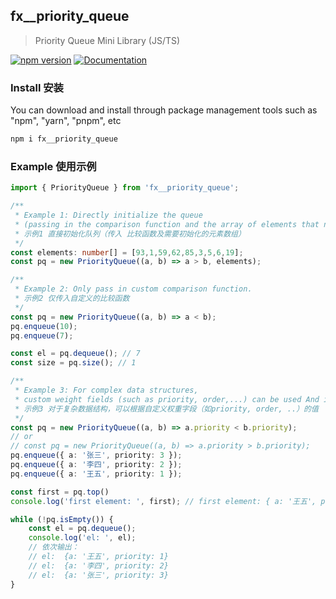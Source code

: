 ## fx__priority_queue

> Priority Queue Mini Library (JS/TS) 

<!-- [![Build Status](https://travis-ci.org/your-repo-url.svg?branch=master)](https://travis-ci.org/your-repo-url) -->
[![npm version](https://badge.fury.io/js/priority-queue-data-structure-lib.svg)](https://github.com/fanshun-planet/fx__priority_queue)
[![Documentation](https://docs.rs/priority-queue-data-structure-lib/badge.svg)](https://github.com/fanshun-planet/fx__priority_queue)

### Install 安装

You can download and install through package management tools such as "npm", "yarn", "pnpm", etc

```bash
npm i fx__priority_queue
```

### Example 使用示例

```TypeScript
import { PriorityQueue } from 'fx__priority_queue';

/**
 * Example 1: Directly initialize the queue 
 * (passing in the comparison function and the array of elements that need to be initialized).
 * 示例1 直接初始化队列（传入 比较函数及需要初始化的元素数组）
 */
const elements: number[] = [93,1,59,62,85,3,5,6,19];
const pq = new PriorityQueue((a, b) => a > b, elements);

/**
 * Example 2: Only pass in custom comparison function.
 * 示例2 仅传入自定义的比较函数
 */
const pq = new PriorityQueue((a, b) => a < b);
pq.enqueue(10);
pq.enqueue(7);

const el = pq.dequeue(); // 7
const size = pq.size(); // 1

/**
 * Example 3: For complex data structures, 
 * custom weight fields (such as priority, order,...) can be used And its value.
 * 示例3 对于复杂数据结构，可以根据自定义权重字段（如priority, order, ..）的值
 */
const pq = new PriorityQueue((a, b) => a.priority < b.priority);
// or
// const pq = new PriorityQueue((a, b) => a.priority > b.priority);
pq.enqueue({ a: '张三', priority: 3 });
pq.enqueue({ a: '李四', priority: 2 });
pq.enqueue({ a: '王五', priority: 1 });

const first = pq.top() 
console.log('first element: ', first); // first element: { a: '王五', priority: 1 }

while (!pq.isEmpty()) {
    const el = pq.dequeue();
    console.log('el: ', el);
    // 依次输出：
    // el:  {a: '王五', priority: 1}
    // el:  {a: '李四', priority: 2}
    // el:  {a: '张三', priority: 3}
}
```
